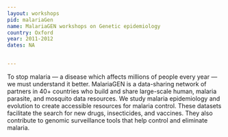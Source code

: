 ```yaml
---
layout: workshops
pid: malariaGen
name: MalariaGEN workshops on Genetic epidemiology 
country: Oxford
year: 2011-2012
dates: NA


---
```


To stop malaria — a disease which affects millions of people every year — we must understand it better. MalariaGEN is a data-sharing network of partners in 40+ countries who build and share large-scale human, malaria parasite, and mosquito data resources. We study malaria epidemiology and evolution to create accessible resources for malaria control. These datasets facilitate the search for new drugs, insecticides, and vaccines. They also contribute to genomic surveillance tools that help control and eliminate malaria.
